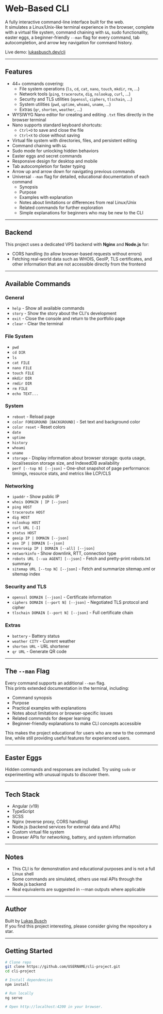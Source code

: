 # Web-Based CLI

A fully interactive command-line interface built for the web.  
It simulates a Linux/Unix-like terminal experience in the browser, complete with a virtual file system, command chaining with `&&`, sudo functionality, easter eggs, a beginner-friendly `--man` flag for every command, tab autocompletion, and arrow key navigation for command history.

Live demo: [lukasbusch.dev/cli](https://lukasbusch.dev/cli)

---

## Features

* 44+ commands covering:
  * File system operations (`ls`, `cd`, `cat`, `nano`, `touch`, `mkdir`, `rm`, ...)
  * Network tools (`ping`, `traceroute`, `dig`, `nslookup`, `curl`, ...)
  * Security and TLS utilities (`openssl`, `ciphers`, `tlschain`, ...)
  * System utilities (`pwd`, `uptime`, `whoami`, `uname`, ...)
  * Extras (`qr`, `shorten`, `weather`, ...)
* WYSIWYG Nano editor for creating and editing `.txt` files directly in the browser terminal
* Nano supports standard keyboard shortcuts:
  * `Ctrl+O` to save and close the file
  * `Ctrl+X` to close without saving
* Virtual file system with directories, files, and persistent editing
* Command chaining with `&&`
* Sudo mode for unlocking hidden behaviors
* Easter eggs and secret commands
* Responsive design for desktop and mobile
* Tab autocompletion for faster typing
* Arrow up and arrow down for navigating previous commands
* Universal `--man` flag for detailed, educational documentation of each command  
  * Synopsis  
  * Purpose  
  * Examples with explanation  
  * Notes about limitations or differences from real Linux/Unix  
  * Related commands for further exploration  
  * Simple explanations for beginners who may be new to the CLI  

---

## Backend

This project uses a dedicated VPS backend with **Nginx** and **Node.js** for:  
* CORS handling (to allow browser-based requests without errors)  
* Fetching real-world data such as WHOIS, GeoIP, TLS certificates, and other information that are not accessible directly from the frontend  

---

## Available Commands

### General
* `help` - Show all available commands  
* `story` - Show the story about the CLI's development  
* `exit` - Close the console and return to the portfolio page  
* `clear` - Clear the terminal

### File System
* `pwd`  
* `cd DIR`  
* `ls`  
* `cat FILE`  
* `nano FILE`  
* `touch FILE`  
* `mkdir DIR`  
* `rmdir DIR`  
* `rm FILE`  
* `echo TEXT...`  

### System
* `reboot` - Reload page  
* `color FOREGROUND [BACKGROUND]` - Set text and background color  
* `color reset` - Reset colors  
* `date`  
* `uptime`  
* `history`  
* `whoami`  
* `uname`  
* `storage` - Display information about browser storage: quota usage, local/session storage size, and IndexedDB availability  
* `perf [--top N] [--json]` - One-shot snapshot of page performance: timings, resource stats, and metrics like LCP/CLS  

### Networking
* `ipaddr` - Show public IP  
* `whois DOMAIN | IP [--json]`  
* `ping HOST`  
* `traceroute HOST`  
* `dig HOST`  
* `nslookup HOST`  
* `curl URL [-I]`  
* `status HOST`  
* `geoip IP | DOMAIN [--json]`  
* `asn IP | DOMAIN [--json]`  
* `reverseip IP | DOMAIN [--all] [--json]`  
* `networkinfo` - Show downlink, RTT, connection type  
* `robots URL [--ua AGENT] [--json]` - Fetch and pretty-print robots.txt summary  
* `sitemap URL [--top N] [--json]` - Fetch and summarize sitemap.xml or sitemap index  

### Security and TLS
* `openssl DOMAIN [--json]` - Certificate information  
* `ciphers DOMAIN [--port N] [--json]` - Negotiated TLS protocol and cipher  
* `tlschain DOMAIN [--port N] [--json]` - Full certificate chain  

### Extras
* `battery` - Battery status  
* `weather CITY` - Current weather  
* `shorten URL` - URL shortener  
* `qr URL` - Generate QR code  

---

## The `--man` Flag

Every command supports an additional `--man` flag.  
This prints extended documentation in the terminal, including:  
* Command synopsis  
* Purpose  
* Practical examples with explanations  
* Notes about limitations or browser-specific issues  
* Related commands for deeper learning  
* Beginner-friendly explanations to make CLI concepts accessible  

This makes the project educational for users who are new to the command line, while still providing useful features for experienced users.

---

## Easter Eggs

Hidden commands and responses are included. Try using `sudo` or experimenting with unusual inputs to discover them.

---

## Tech Stack

* Angular (v19)  
* TypeScript  
* SCSS  
* Nginx (reverse proxy, CORS handling)  
* Node.js (backend services for external data and APIs)  
* Custom virtual file system  
* Browser APIs for networking, battery, and system information  

---

## Notes

* This CLI is for demonstration and educational purposes and is not a full Linux shell
* Some commands are simulated, others use real APIs through the Node.js backend
* Real equivalents are suggested in --man outputs where applicable

---

## Author

Built by [Lukas Busch](https://lukasbusch.dev/main)  
If you find this project interesting, please consider giving the repository a star.

---

## Getting Started

```bash
# Clone repo
git clone https://github.com/USERNAME/cli-project.git
cd cli-project

# Install dependencies
npm install

# Run locally
ng serve

# Open http://localhost:4200 in your browser.
```